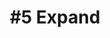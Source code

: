 ---
layout: course-module
title: "#5 Expand"
permalink: /module5/index.html
description: "Prototyping Connected Product - Module 5"
module-id: 5
module-of: id5415
tags:
introduction: In the fifth module, you will teach the system to offer and access REST APIs. This will open the system for richer interaction and capability. For example, you will control your prototype from a smartphone and add the weather forecast to the context of your lighting system.
explain: Explain the concept of protocol, the network principles behind HTTP and MQTT and the fundamentals of web security.
make: Make calls to external web services and implement a REST API to open your connected product to external parties.
analyse:
evaluate: 
specify: Specify a REST API
collaborate: Collaborate with your team members around code development with Git and GitHub.
---